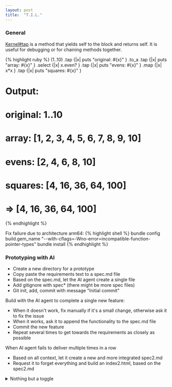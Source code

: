 ```yaml
---
layout: post
title:  "T.I.L."
---
```


### General

<a href="https://ruby-doc.org/3.3.4/Kernel.html#method-i-tap">Kernel#tap</a> is a method that yields self to the block and returns self. It is useful for debugging or for chaining methods together.

{% highlight ruby %}
(1..10)
  .tap {|x| puts "original: #{x}" }
  .to_a
  .tap {|x| puts "array:    #{x}" }
  .select {|x| x.even? }
  .tap {|x| puts "evens:    #{x}" }
  .map {|x| x*x }
  .tap {|x| puts "squares:  #{x}" }

  # Output:
  # original: 1..10
  # array:    [1, 2, 3, 4, 5, 6, 7, 8, 9, 10]
  # evens:    [2, 4, 6, 8, 10]
  # squares:  [4, 16, 36, 64, 100]
  # => [4, 16, 36, 64, 100]
{% endhighlight %}

Fix failure due to architecture arm64:
{% highlight shell %}
bundle config build.gem_name "--with-cflags=-Wno-error=incompatible-function-pointer-types"
bundle install
{% endhighlight %}

### Prototyping with AI

- Create a new directory for a prototype
- Copy paste the requirements text to a spec.md file
- Based on the spec.md, let the AI agent create a single file
- Add gitignore with spec* (there might be more spec files)
- Git init, add, commit with message "Initial commit"

Build with the AI agent to complete a single new feature: 
- When it doesn't work, fix manually if it's a small change, otherwise ask it to fix the issue
- When it works, ask it to append the functionality to the spec.md file
- Commit the new feature
- Repeat several times to get towards the requirements as closely as possible

When AI agent fails to deliver multiple times in a row
- Based on all context, let it create a new and more integrated spec2.md
- Request it to forget everything and build an index2.html, based on the spec2.md


<details>
  <summary>Nothing but a toggle</summary>
  <div markdown=1>
    Inside the toggle.
  </div>
</details>

